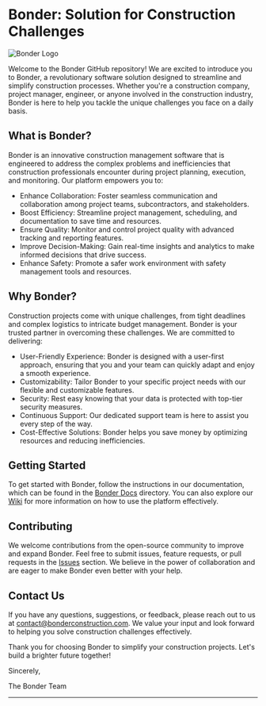 # Bonder: Solution for Construction Challenges

![Bonder Logo](/path/to/our/logo.png)

Welcome to the Bonder GitHub repository! We are excited to introduce you to Bonder, a revolutionary software solution designed to streamline and simplify construction processes. Whether you're a construction company, project manager, engineer, or anyone involved in the construction industry, Bonder is here to help you tackle the unique challenges you face on a daily basis.

## What is Bonder?

Bonder is an innovative construction management software that is engineered to address the complex problems and inefficiencies that construction professionals encounter during project planning, execution, and monitoring. Our platform empowers you to:

- Enhance Collaboration: Foster seamless communication and collaboration among project teams, subcontractors, and stakeholders.
- Boost Efficiency: Streamline project management, scheduling, and documentation to save time and resources.
- Ensure Quality: Monitor and control project quality with advanced tracking and reporting features.
- Improve Decision-Making: Gain real-time insights and analytics to make informed decisions that drive success.
- Enhance Safety: Promote a safer work environment with safety management tools and resources.

## Why Bonder?

Construction projects come with unique challenges, from tight deadlines and complex logistics to intricate budget management. Bonder is your trusted partner in overcoming these challenges. We are committed to delivering:

- User-Friendly Experience: Bonder is designed with a user-first approach, ensuring that you and your team can quickly adapt and enjoy a smooth experience.
- Customizability: Tailor Bonder to your specific project needs with our flexible and customizable features.
- Security: Rest easy knowing that your data is protected with top-tier security measures.
- Continuous Support: Our dedicated support team is here to assist you every step of the way.
- Cost-Effective Solutions: Bonder helps you save money by optimizing resources and reducing inefficiencies.

## Getting Started

To get started with Bonder, follow the instructions in our documentation, which can be found in the [Bonder Docs](/docs) directory. You can also explore our [Wiki](/wiki) for more information on how to use the platform effectively.

## Contributing

We welcome contributions from the open-source community to improve and expand Bonder. Feel free to submit issues, feature requests, or pull requests in the [Issues](/issues) section. We believe in the power of collaboration and are eager to make Bonder even better with your help.

## Contact Us

If you have any questions, suggestions, or feedback, please reach out to us at [contact@bonderconstruction.com](mailto:bonderconnect@gmail.com). We value your input and look forward to helping you solve construction challenges effectively.

Thank you for choosing Bonder to simplify your construction projects. Let's build a brighter future together!

Sincerely,

The Bonder Team

---
